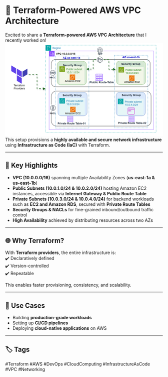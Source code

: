 # 🚀 Terraform-Powered AWS VPC Architecture

Excited to share a **Terraform-powered AWS VPC Architecture** that I recently worked on! 
![AWS VPC Architecture](https://raw.githubusercontent.com/sureshkumar-devops/Terraform-VPC-SG-RDS-EC2-Dynamically/refs/heads/master/Architecture.png)
This setup provisions a **highly available and secure network infrastructure** using **Infrastructure as Code (IaC)** with Terraform.  

---

## 🔹 Key Highlights

- **VPC (10.0.0.0/16)** spanning multiple Availability Zones (**us-east-1a & us-east-1b**)  
- **Public Subnets (10.0.1.0/24 & 10.0.2.0/24)** hosting Amazon EC2 instances, accessible via **Internet Gateway & Public Route Table**  
- **Private Subnets (10.0.3.0/24 & 10.0.4.0/24)** for backend workloads such as **EC2 and Amazon RDS**, secured with **Private Route Tables**  
- **Security Groups & NACLs** for fine-grained inbound/outbound traffic control  
- **High Availability** achieved by distributing resources across two AZs  

---

## 🌐 Why Terraform?

With **Terraform providers**, the entire infrastructure is:  
✔️ Declaratively defined  
✔️ Version-controlled  
✔️ Repeatable  

This enables faster provisioning, consistency, and scalability.  

---

## 📌 Use Cases

- Building **production-grade workloads**  
- Setting up **CI/CD pipelines**  
- Deploying **cloud-native applications** on AWS  

---

## 🏷️ Tags

#Terraform #AWS #DevOps #CloudComputing #InfrastructureAsCode #VPC #Networking

